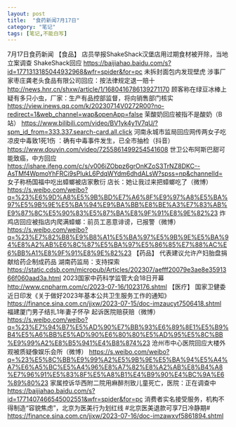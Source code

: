 ```yaml
---
layout: post
title:  "食药新闻7月17日"
category: "笔记"
tags: [笔记,不能白写]
---
```

7月17日食药新闻
【食品】
店员举报ShakeShack汉堡店用过期食材被开除，当地立案调查 ShakeShack回应
https://baijiahao.baidu.com/s?id=1771313185044932968&wfr=spider&for=pc
未拆封面包内发现壁虎 涉事厂家枣庄龚老头食品有限公司回应：按法律规定退一赔十
http://news.hnr.cn/shxw/article/1/1680416786139271170
顾客称在绿豆冰棒上疑有多只小虫，厂家：生产有品控部监督，将向销售部门核实
https://view.inews.qq.com/k/20230714V0272R00?no-redirect=1&web_channel=wap&openApp=false
茉酸奶回应被指不是酸奶（B站）
https://www.bilibili.com/video/BV1yk4y1V7qU/?spm_id_from=333.337.search-card.all.click
河南永城市监局回应网传两女子吃凉皮中毒致1死1伤 ：确有中毒事件发生，已全市抽检（抖音）
https://www.douyin.com/video/7255861499254541608
世卫公布阿斯巴甜可能致癌，中方回应
https://ishare.ifeng.com/c/s/v006iZObpz6grOnKZoS3TrNZ8DKC--AsTMf4WpmoYhFRCi9sPlukL6PdqWYdm6dhdALsW?spss=np&channelId=
女子称杨国福中吃出蟑螂被店家敷衍 店长：她让我过来把蟑螂吃了（微博）
https://s.weibo.com/weibo?q=%23%E6%9D%A8%E5%9B%BD%E7%A6%8F%E9%97%A8%E5%BA%97%E5%9B%9E%E5%BA%94%E9%BA%BB%E8%BE%A3%E7%83%AB%E9%87%8C%E5%90%83%E5%87%BA%E8%9F%91%E8%9E%82%23
炸鸡店回应被指店内爬满蟑螂：前员工恶意诽谤，已报警（微博）
https://s.weibo.com/weibo?q=%23%E7%82%B8%E9%B8%A1%E5%BA%97%E5%9B%9E%E5%BA%94%E8%A2%AB%E6%8C%87%E5%BA%97%E5%86%85%E7%88%AC%E6%BB%A1%E8%9F%91%E8%9E%82%23
【药品】
代表建议允许产妇胎盘捐献给药企制成药品 湖南药监局：支持探索
https://static.cdsb.com/micropub/Articles/202307/aefff20079e3ae8e3591366f060aad3a.html
2023国家中药科学监管大会18日开幕
http://www.cnpharm.com/c/2023-07-16/1023176.shtml
【医疗】
国家卫健委近日印发《关于做好2023年基本公共卫生服务工作的通知》
https://finance.sina.com.cn/jjxw/2023-07-15/doc-imzaucyt7506418.shtml
福建厦门男子结扎1年妻子怀孕 起诉医院赔获赔（微博）
https://s.weibo.com/weibo?q=%23%E7%94%B7%E5%AD%90%E7%BB%93%E6%89%8E1%E5%B9%B4%E5%A6%BB%E5%AD%90%E6%80%80%E5%AD%95%E5%8C%BB%E9%99%A2%E8%B5%941%E4%B8%874%23
沧州市中心医院回应大楼外观被质疑像娱乐会所（微博）
https://s.weibo.com/weibo?q=%23%E5%8C%BB%E9%99%A2%E5%9B%9E%E5%BA%94%E5%A4%A7%E6%A5%BC%E5%A4%96%E8%A7%82%E8%A2%AB%E8%B4%A8%E7%96%91%E5%83%8F%E5%A8%B1%E4%B9%90%E4%BC%9A%E6%89%80%23
家属控诉华西附二院用麻醉剂致儿童死亡，医院：正在调查中
https://baijiahao.baidu.com/s?id=1771407466545002551&wfr=spider&for=pc
消费者实名接受服务，机构不得制造“容貌焦虑”，北京为医美行为划红线 #北京医美退款可享7日冷静期#
https://finance.sina.com.cn/jjxw/2023-07-16/doc-imzawxvf5861894.shtml 